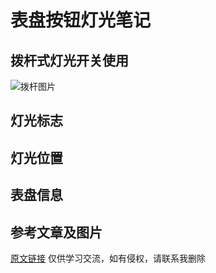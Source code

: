 # 表盘按钮灯光笔记
## 拨杆式灯光开关使用
![拨杆图片](https://youjia.cdn.bcebos.com/wenda_pics/16606110048028e2497d.png@!default_youjia)

## 灯光标志

## 灯光位置

## 表盘信息

## 参考文章及图片
[原文链接](https://www.yoojia.com/wenda/775834.html?fromtype=top1)
仅供学习交流，如有侵权，请联系我删除

